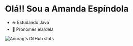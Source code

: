 <h1>Olá!! Sou a Amanda Espíndola</h1>

- ☕ Estudando Java
- 🎯 Pronomes ela/dela


![Anurag's GitHub stats](https://github-readme-stats.vercel.app/apiamandaespindolaanuraghazra&hide=contribs,prs)
